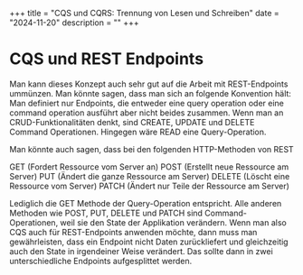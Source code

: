 +++
title = "CQS und CQRS: Trennung von Lesen und Schreiben"
date = "2024-11-20"
description = ""
+++

# CQS und REST Endpoints

Man kann dieses Konzept auch sehr gut auf die Arbeit mit REST-Endpoints ummünzen. Man könnte sagen, dass man sich an folgende Konvention hält: Man definiert nur Endpoints, die entweder eine query operation oder eine command operation ausführt aber nicht beides zusammen. Wenn man an CRUD-Funktionalitäten denkt, sind CREATE, UPDATE und DELETE Command Operationen. Hingegen wäre READ eine Query-Operation.

Man könnte auch sagen, dass bei den folgenden HTTP-Methoden von REST

GET (Fordert Ressource vom Server an)
POST (Erstellt neue Ressource am Server)
PUT (Ändert die ganze Ressource am Server)
DELETE (Löscht eine Ressource vom Server)
PATCH (Ändert nur Teile der Ressource am Server)

Lediglich die GET Methode der Query-Operation entspricht. Alle anderen Methoden wie POST, PUT, DELETE und PATCH sind Command-Operationen, weil sie den State der Applikation verändern. Wenn man also CQS auch für REST-Endpoints anwenden möchte, dann muss man gewährleisten, dass ein Endpoint nicht Daten zurückliefert und gleichzeitig auch den State in irgendeiner Weise verändert. Das sollte dann in zwei unterschiedliche Endpoints aufgesplittet werden.